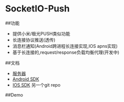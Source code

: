 SocketIO-Push
=======================

##功能
* 提供小米/极光PUSH类似功能
* 长连接协议推送(透传)
* 消息栏通知(Android跨进程长连接实现,IOS apns实现)
* 基于长连接的,request/response负载均衡代理(开发中)

##文档
* [服务器](push-server)
* [Android SDK](android-push-sdk)
* [IOS SDK](https://github.com/xuduo/socket.io-push-iossdk) 另一个git repo

##Demo
